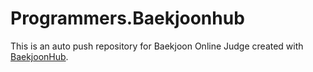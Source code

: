 # Programmers.Baekjoonhub
This is an auto push repository for Baekjoon Online Judge created with [BaekjoonHub](https://github.com/BaekjoonHub/BaekjoonHub).
